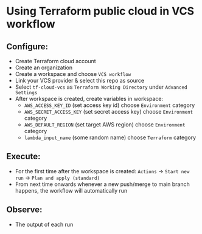 # Using Terraform public cloud in VCS workflow
## Configure:
- Create Terraform cloud account  
- Create an organization  
- Create a workspace and choose `VCS workflow`
- Link your VCS provider & select this repo as source
- Select `tf-cloud-vcs` as `Terraform Working Directory` under `Advanced Settings`  
- After workspace is created, create variables in workspace:  
  - `AWS_ACCESS_KEY_ID` (set access key id) choose `Environment` category  
  - `AWS_SECRET_ACCESS_KEY` (set secret access key) choose `Environment` category  
  - `AWS_DEFAULT_REGION` (set target AWS region) choose `Environment` category  
  - `lambda_input_name` (some random name) choose `Terraform` category  
## Execute:
- For the first time after the workspace is created: `Actions` -> `Start new run` -> `Plan and apply (standard)`  
- From next time onwards whenever a new push/merge to main branch happens, the workflow will automatically run  
## Observe:
- The output of each run  
